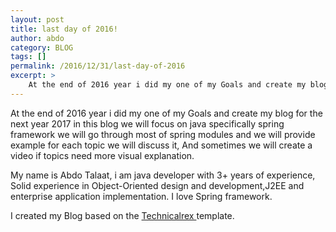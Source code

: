 ```yaml
---
layout: post
title: last day of 2016!
author: abdo
category: BLOG
tags: []
permalink: /2016/12/31/last-day-of-2016
excerpt: >
    At the end of 2016 year i did my one of my Goals and create my blog for the next year 2017 in this blog we will focus on java specifically spring framework...
---
```


At the end of 2016 year i did my one of my Goals and create my blog for the next year 2017 in this blog we will focus on java specifically spring framework we will go through most of spring modules and we will provide example for each topic we will discuss it, And sometimes we will create a video if topics need more visual explanation. 



My name is Abdo Talaat, i am java developer with 3+ years of experience, Solid experience in Object-Oriented design and development,J2EE and enterprise application implementation. I love Spring framework.



I created my Blog based on the [ Technicalrex ](http://technicalrex.com/ "Technicalrex") template.








